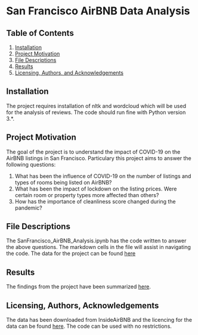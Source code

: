 # San Francisco AirBNB Data Analysis

## Table of Contents

1. [Installation](#installation)
2. [Project Motivation](#motivation)
3. [File Descriptions](#files)
4. [Results](#results)
5. [Licensing, Authors, and Acknowledgements](#licensing)

## Installation <a name="installation"></a>

The project requires installation of nltk and wordcloud which will be used for the analysis of reviews. The code should run fine with Python version 3.*.

## Project Motivation<a name="motivation"></a>

The goal of the project is to understand the impact of COVID-19 on the AirBNB listings in San Francisco. Particulary this project aims to answer the following questions:

1. What has been the influence of COVID-19 on the number of listings and types of rooms being listed on AirBNB?
2. What has been the impact of lockdown on the listing prices. Were certain room or property types more affected than others?
3. How has the importance of cleanliness score changed during the pandemic?

## File Descriptions <a name="files"></a>

The SanFrancisco_AirBNB_Analysis.ipynb has the code written to answer the above questions. The markdown cells in the file will assist in navigating the code. The data for the project can be found [here](https://drive.google.com/drive/folders/1JYFCOsFrip94J_6oj9lMpTZ51xlncrp0?usp=sharing)

## Results<a name="results"></a>

The findings from the project have been summarized [here](https://medium.com/@sushmitha_gumireddy/has-the-pandemic-altered-the-airbnb-market-12514089bcf7).

## Licensing, Authors, Acknowledgements<a name="licensing"></a>

The data has been downloaded from InsideAirBNB and the licencing for the data can be found [here](http://insideairbnb.com/get-the-data.html). The code can be used with no restrictions.
